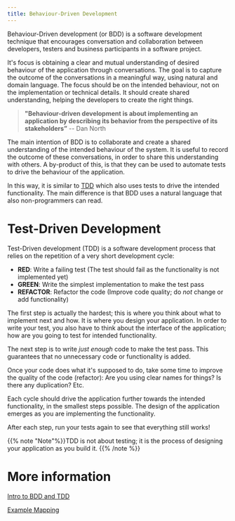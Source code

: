 ```yaml
---
title: Behaviour-Driven Development
---
```


Behaviour-Driven development (or BDD) is a software development technique that encourages conversation and collaboration between developers, testers and business participants in a software project.

It's focus is obtaining a clear and mutual understanding of desired behaviour of the application through conversations.
The goal is to capture the outcome of the conversations in a meaningful way, using natural and domain language. The focus should be on
the intended behaviour, not on the implementation or technical details. It should create shared understanding, helping the developers to create the right things.

> **"Behaviour-driven development is about implementing an application by describing its behavior from the perspective of its stakeholders”** -- Dan North

The main intention of BDD is to collaborate and create a shared understanding of the intended behaviour of the system.
It is useful to record the outcome of these conversations, in order to share this understanding with others.
A by-product of this, is that they can be used to automate tests to drive the behaviour of the application.

In this way, it is similar to [TDD](#tdd) which also uses tests to drive the intended functionality.
The main difference is that BDD uses a natural language that also non-programmers can read.

# Test-Driven Development

Test-Driven development (TDD) is a software development process that relies on the repetition of a very short development cycle:

  * **RED**: Write a failing test (The test should fail as the functionality is not implemented yet)
  * **GREEN**: Write the simplest implementation to make the test pass
  * **REFACTOR**: Refactor the code (Improve code quality; do *not* change or add functionality)

The first step is actually the hardest; this is where you think about what to implement next and how. It is where you design your application.
In order to write your test, you also have to think about the interface of the application; how are you going to test for intended functionality.

The next step is to write *just enough* code to make the test pass. This guarantees that no unnecessary code or functionality is added.

Once your code does what it's supposed to do, take some time to improve the quality of the code (refactor): Are you using clear names for things? Is there any duplication? Etc.

Each cycle should drive the application further towards the intended functionality, in the smallest steps possible.
The design of the application emerges as you are implementing the functionality.

After each step, run your tests again to see that everything still works!

{{% note "Note"%}}TDD is not about testing; it is the process of designing your application as you build it.
{{% /note %}}

# More information
[Intro to BDD and TDD](https://cucumber.io/blog/2017/05/15/intro-to-bdd-and-tdd)

[Example Mapping](https://cucumber.io/blog/2015/12/08/example-mapping-introduction)